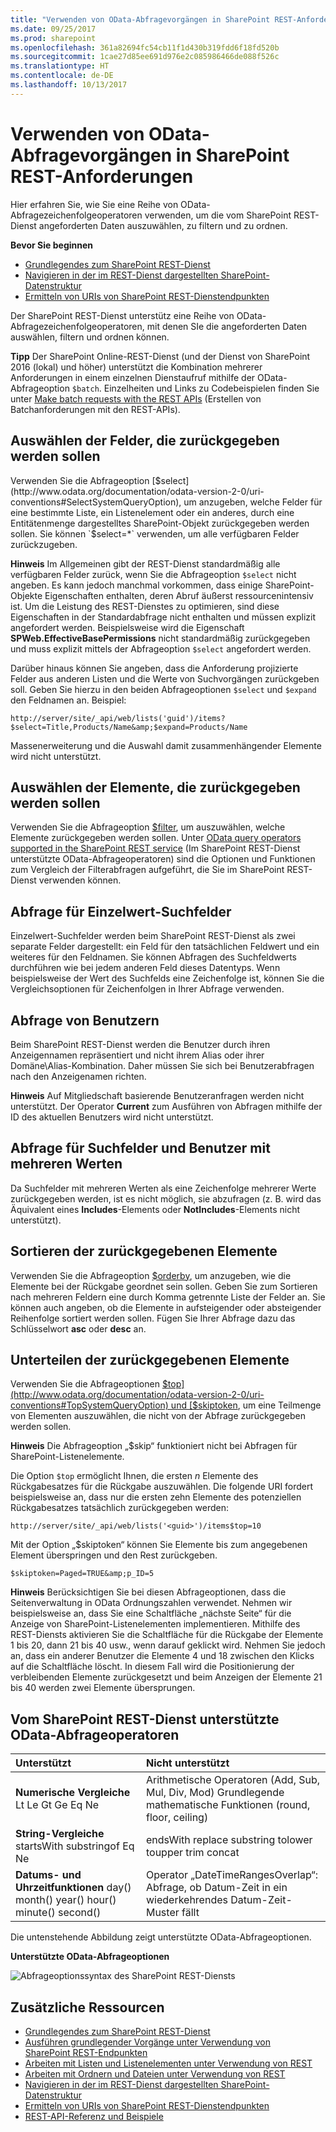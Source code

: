```yaml
---
title: "Verwenden von OData-Abfragevorgängen in SharePoint REST-Anforderungen"
ms.date: 09/25/2017
ms.prod: sharepoint
ms.openlocfilehash: 361a82694fc54cb11f1d430b319fdd6f18fd520b
ms.sourcegitcommit: 1cae27d85ee691d976e2c085986466de088f526c
ms.translationtype: HT
ms.contentlocale: de-DE
ms.lasthandoff: 10/13/2017
---
```

# <a name="use-odata-query-operations-in-sharepoint-rest-requests"></a>Verwenden von OData-Abfragevorgängen in SharePoint REST-Anforderungen
Hier erfahren Sie, wie Sie eine Reihe von OData-Abfragezeichenfolgeoperatoren verwenden, um die vom SharePoint REST-Dienst angeforderten Daten auszuwählen, zu filtern und zu ordnen. 
 
 **Bevor Sie beginnen**
-  [Grundlegendes zum SharePoint REST-Dienst](get-to-know-the-sharepoint-rest-service.md)
-  [Navigieren in der im REST-Dienst dargestellten SharePoint-Datenstruktur](navigate-the-sharepoint-data-structure-represented-in-the-rest-service.md)
-  [Ermitteln von URIs von SharePoint REST-Dienstendpunkten](determine-sharepoint-rest-service-endpoint-uris.md)
    
Der SharePoint REST-Dienst unterstütz eine Reihe von OData-Abfragezeichenfolgeoperatoren, mit denen SIe die angeforderten Daten auswählen, filtern und ordnen können.
 
 **Tipp**  Der SharePoint Online-REST-Dienst (und der Dienst von SharePoint 2016 (lokal) und höher) unterstützt die Kombination mehrerer Anforderungen in einem einzelnen Dienstaufruf mithilfe der OData-Abfrageoption `$batch`. Einzelheiten und Links zu Codebeispielen finden Sie unter [Make batch requests with the REST APIs](make-batch-requests-with-the-rest-apis.md) (Erstellen von Batchanforderungen mit den REST-APIs).
 
## <a name="select-fields-to-return"></a>Auswählen der Felder, die zurückgegeben werden sollen
Verwenden Sie die Abfrageoption [$select](http://www.odata.org/documentation/odata-version-2-0/uri-conventions#SelectSystemQueryOption), um anzugeben, welche Felder für eine bestimmte Liste, ein Listenelement oder ein anderes, durch eine Entitätenmenge dargestelltes SharePoint-Objekt zurückgegeben werden sollen. Sie können `$select=*` verwenden, um alle verfügbaren Felder zurückzugeben.
 
 **Hinweis**  Im Allgemeinen gibt der REST-Dienst standardmäßig alle verfügbaren Felder zurück, wenn Sie die Abfrageoption `$select` nicht angeben. Es kann jedoch manchmal vorkommen, dass einige SharePoint-Objekte Eigenschaften enthalten, deren Abruf äußerst ressourcenintensiv ist. Um die Leistung des REST-Dienstes zu optimieren, sind diese Eigenschaften in der Standardabfrage nicht enthalten und müssen explizit angefordert werden. Beispielsweise wird die Eigenschaft **SPWeb.EffectiveBasePermissions** nicht standardmäßig zurückgegeben und muss explizit mittels der Abfrageoption `$select` angefordert werden.
 
Darüber hinaus können Sie angeben, dass die Anforderung projizierte Felder aus anderen Listen und die Werte von Suchvorgängen zurückgeben soll. Geben Sie hierzu in den beiden Abfrageoptionen `$select` und `$expand` den Feldnamen an. Beispiel:
 
 `http://server/site/_api/web/lists('guid')/items?$select=Title,Products/Name&amp;$expand=Products/Name`
 
Massenerweiterung und die Auswahl damit zusammenhängender Elemente wird nicht unterstützt.
 
## <a name="select-items-to-return"></a>Auswählen der Elemente, die zurückgegeben werden sollen
Verwenden Sie die Abfrageoption [$filter](http://www.odata.org/documentation/odata-version-2-0/uri-conventions#FilterSystemQueryOption), um auszuwählen, welche Elemente zurückgegeben werden sollen. Unter [OData query operators supported in the SharePoint REST service](#bk_supported) (Im SharePoint REST-Dienst unterstützte OData-Abfrageoperatoren) sind die Optionen und Funktionen zum Vergleich der Filterabfragen aufgeführt, die Sie im SharePoint REST-Dienst verwenden können.

## <a name="query-for-single-value-lookup-fields"></a>Abfrage für Einzelwert-Suchfelder
Einzelwert-Suchfelder werden beim SharePoint REST-Dienst als zwei separate Felder dargestellt: ein Feld für den tatsächlichen Feldwert und ein weiteres für den Feldnamen. Sie können Abfragen des Suchfeldwerts durchführen wie bei jedem anderen Feld dieses Datentyps. Wenn beispielsweise der Wert des Suchfelds eine Zeichenfolge ist, können Sie die Vergleichsoptionen für Zeichenfolgen in Ihrer Abfrage verwenden.

## <a name="query-for-users"></a>Abfrage von Benutzern
Beim SharePoint REST-Dienst werden die Benutzer durch ihren Anzeigennamen repräsentiert und nicht ihrem Alias oder ihrer Domäne\Alias-Kombination. Daher müssen Sie sich bei Benutzerabfragen nach den Anzeigenamen richten.

 **Hinweis**  Auf Mitgliedschaft basierende Benutzeranfragen werden nicht unterstützt. Der Operator **Current** zum Ausführen von Abfragen mithilfe der ID des aktuellen Benutzers wird nicht unterstützt.

## <a name="query-for-multi-value-lookup-fields-and-users"></a>Abfrage für Suchfelder und Benutzer mit mehreren Werten
Da Suchfelder mit mehreren Werten als eine Zeichenfolge mehrerer Werte zurückgegeben werden, ist es nicht möglich, sie abzufragen (z. B. wird das Äquivalent eines **Includes**-Elements oder **NotIncludes**-Elements nicht unterstützt).

## <a name="sort-returned-items"></a>Sortieren der zurückgegebenen Elemente
Verwenden Sie die Abfrageoption [$orderby](http://www.odata.org/documentation/odata-version-2-0/uri-conventions#OrderBySystemQueryOption), um anzugeben, wie die Elemente bei der Rückgabe geordnet sein sollen. Geben Sie zum Sortieren nach mehreren Feldern eine durch Komma getrennte Liste der Felder an. Sie können auch angeben, ob die Elemente in aufsteigender oder absteigender Reihenfolge sortiert werden sollen. Fügen Sie Ihrer Abfrage dazu das Schlüsselwort **asc** oder **desc** an.

## <a name="page-through-returned-items"></a>Unterteilen der zurückgegebenen Elemente
Verwenden Sie die Abfrageoptionen  [$top](http://www.odata.org/documentation/odata-version-2-0/uri-conventions#TopSystemQueryOption) und [$skiptoken](http://msdn.microsoft.com/library/dd942121.aspx), um eine Teilmenge von Elementen auszuwählen, die nicht von der Abfrage zurückgegeben werden sollen.

 **Hinweis** Die Abfrageoption „$skip“ funktioniert nicht bei Abfragen für SharePoint-Listenelemente.

Die Option  `$top` ermöglicht Ihnen, die ersten *n*  Elemente des Rückgabesatzes für die Rückgabe auszuwählen. Die folgende URI fordert beispielsweise an, dass nur die ersten zehn Elemente des potenziellen Rückgabesatzes tatsächlich zurückgegeben werden:
 
 `http://server/site/_api/web/lists('<guid>')/items$top=10`
 
Mit der Option „$skiptoken“ können Sie Elemente bis zum angegebenen Element überspringen und den Rest zurückgeben.
 
 `$skiptoken=Paged=TRUE&amp;p_ID=5`

 **Hinweis**  Berücksichtigen Sie bei diesen Abfrageoptionen, dass die Seitenverwaltung in OData Ordnungszahlen verwendet. Nehmen wir beispielsweise an, dass Sie eine Schaltfläche „nächste Seite“ für die Anzeige von SharePoint-Listenelementen implementieren. Mithilfe des REST-Diensts aktivieren Sie die Schaltfläche für die Rückgabe der Elemente 1 bis 20, dann 21 bis 40 usw., wenn darauf geklickt wird. Nehmen Sie jedoch an, dass ein anderer Benutzer die Elemente 4 und 18 zwischen den Klicks auf die Schaltfläche löscht. In diesem Fall wird die Positionierung der verbleibenden Elemente zurückgesetzt und beim Anzeigen der Elemente 21 bis 40 werden zwei Elemente übersprungen.
 
## <a name="odata-query-operators-supported-in-the-sharepoint-rest-service"></a>Vom SharePoint REST-Dienst unterstützte OData-Abfrageoperatoren
<a name="bk_supported"> </a>

|**Unterstützt**|**Nicht unterstützt**|
|:-----|:-----|
|**Numerische Vergleiche** Lt Le Gt Ge Eq Ne| Arithmetische Operatoren (Add, Sub, Mul, Div, Mod) Grundlegende mathematische Funktionen (round, floor, ceiling) |
|**String-Vergleiche** startsWith substringof Eq Ne| endsWith replace substring tolower toupper trim concat|
|**Datums- und Uhrzeitfunktionen** day() month() year() hour() minute() second()| Operator „DateTimeRangesOverlap“: Abfrage, ob Datum-Zeit in ein wiederkehrendes Datum-Zeit-Muster fällt|
Die untenstehende Abbildung zeigt unterstützte OData-Abfrageoptionen.
 
**Unterstützte OData-Abfrageoptionen**

![Abfrageoptionssyntax des SharePoint REST-Diensts](../../images/REST_queryOptionSyntax.png)

## <a name="additional-resources"></a>Zusätzliche Ressourcen
<a name="bk_addresources"> </a>

-  [Grundlegendes zum SharePoint REST-Dienst](get-to-know-the-sharepoint-rest-service.md)
-  [Ausführen grundlegender Vorgänge unter Verwendung von SharePoint REST-Endpunkten](complete-basic-operations-using-sharepoint-rest-endpoints.md)
-  [Arbeiten mit Listen und Listenelementen unter Verwendung von REST](working-with-lists-and-list-items-with-rest.md)
-  [Arbeiten mit Ordnern und Dateien unter Verwendung von REST](working-with-folders-and-files-with-rest.md)
-  [Navigieren in der im REST-Dienst dargestellten SharePoint-Datenstruktur](navigate-the-sharepoint-data-structure-represented-in-the-rest-service.md)
-  [Ermitteln von URIs von SharePoint REST-Dienstendpunkten](determine-sharepoint-rest-service-endpoint-uris.md)
-  [REST-API-Referenz und Beispiele](http://msdn.microsoft.com/library/02128c70-9d27-4388-9374-a11bce68fdb8%28Office.15%29.aspx)